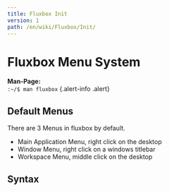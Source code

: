 ```yaml
---
title: Fluxbox Init
version: 1
path: /en/wiki/Fluxbox/Init/
---
```

# Fluxbox Menu System

**Man-Page:**  
``:~/$ man fluxbox``
{.alert-info .alert}

## Default Menus
There are 3 Menus in fluxbox by default.
- Main Application Menu, right click on the desktop
- Window Menu, right click on a windows titlebar
- Workspace Menu, middle click on the desktop

## Syntax
